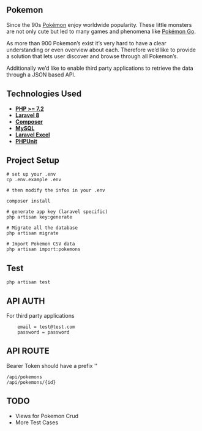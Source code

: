 ## Pokemon

Since the 90s [Pokémon](https://en.wikipedia.org/wiki/Pokémon) enjoy worldwide popularity. These little monsters are not only cute but led to many games and phenomena like [Pokémon Go](https://pokemongolive.com/).

As more than 900 Pokemon’s exist it’s very hard to have a clear understanding or even overview about each. Therefore we’d like to provide a solution that lets user discover and browse through all Pokemon’s.

Additionally we’d like to enable third party applications to retrieve the data through a JSON based API.


## Technologies Used

- **[PHP >= 7.2](https://www.php.net/)**
- **[Laravel 8](https://laravel.com)**
- **[Composer](https://getcomposer.org/download/)**
- **[MySQL](https://www.mysql.com/)**
- **[Laravel Excel](https://laravel-excel.com/)**
- **[PHPUnit](https://phpunit.de/)**

## Project Setup
```
# set up your .env
cp .env.example .env

# then modify the infos in your .env

composer install

# generate app key (laravel specific)
php artisan key:generate

# Migrate all the database
php artisan migrate

# Import Pokemon CSV data
php artisan import:pokemons
```
## Test
```
php artisan test
```

## API AUTH

For third party applications
```
    email = test@test.com
    password = password
```
## API ROUTE
Bearer Token should have a prefix ''
```
/api/pokemons
/api/pokemons/{id}
```
## TODO
- Views for Pokemon Crud
- More Test Cases

